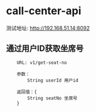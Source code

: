 # call-center-api

测试地址: http://192.168.51.14:8092

## 通过用户ID获取坐席号
```
    URL: v1/get-seat-no

    参数：   
		String userId 用户id
		
    返回值：{
		String seatNo 坐席号
	}
```
